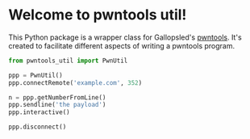 # Welcome to pwntools util!

This Python package is a wrapper class for Gallopsled's [pwntools](https://www.pwntools.com). It's created to facilitate different aspects of writing a pwntools program.

```py
from pwntools_util import PwnUtil

ppp = PwnUtil()
ppp.connectRemote('example.com', 352)

n = ppp.getNumberFromLine()
ppp.sendline('the payload')
ppp.interactive()

ppp.disconnect()
```
